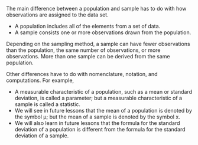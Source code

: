 The main difference between a population and sample has to do with how observations are assigned to the data set.

* A population includes all of the elements from a set of data.  
* A sample consists one or more observations drawn from the population.  

Depending on the sampling method, a sample can have fewer observations than the population, the same number of observations, or more observations. More than one sample can be derived from the same population.

Other differences have to do with nomenclature, notation, and computations. For example,

* A measurable characteristic of a population, such as a mean or standard deviation, is called a parameter; but a measurable characteristic of a sample is called a statistic.  
* We will see in future lessons that the mean of a population is denoted by the symbol μ; but the mean of a sample is denoted by the symbol x.  
* We will also learn in future lessons that the formula for the standard deviation of a population is different from the formula for the standard deviation of a sample.  

